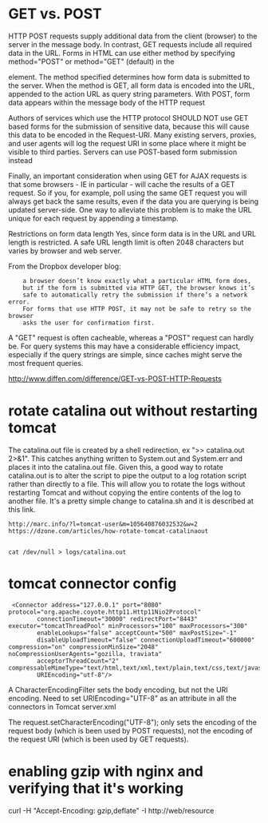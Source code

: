 # GET vs. POST
HTTP POST requests supply additional data from the client (browser) to the server in the message body. 
In contrast, GET requests include all required data in the URL. Forms in HTML can use either method by
specifying method="POST" or method="GET" (default) in the <form> element. The method specified determines 
how form data is submitted to the server. When the method is GET, all form data is encoded into the URL, 
appended to the action URL as query string parameters. With POST, form data appears within the message body 
of the HTTP request

Authors of services which use the HTTP protocol SHOULD NOT use GET based forms for the submission of sensitive data, because this will cause this data to be encoded in the Request-URI. Many existing servers, proxies, and user agents will log the request URI in some place where it might be visible to third parties. Servers can use POST-based form submission instead

Finally, an important consideration when using GET for AJAX requests is that some browsers - IE in particular - will cache the results of a GET request. So if you, for example, poll using the same GET request you will always get back the same results, even if the data you are querying is being updated server-side. One way to alleviate this problem is to make the URL unique for each request by appending a timestamp.

Restrictions on form data length	Yes, since form data is in the URL and URL length is restricted. A safe URL length limit is often 2048 characters but varies by browser and web server.

From the Dropbox developer blog:
```
    a browser doesn’t know exactly what a particular HTML form does, 
    but if the form is submitted via HTTP GET, the browser knows it’s
    safe to automatically retry the submission if there’s a network error.
    For forms that use HTTP POST, it may not be safe to retry so the browser
    asks the user for confirmation first.
```
A "GET" request is often cacheable, whereas a "POST" request can hardly be. For query systems this may have a considerable efficiency impact, especially if the query strings are simple, since caches might serve the most frequent queries.

http://www.diffen.com/difference/GET-vs-POST-HTTP-Requests

# rotate catalina out without restarting tomcat

The catalina.out file is created by a shell redirection, ex ">> catalina.out 2>&1".  This catches anything written to System.out and System.err and places it into the catalina.out file. 
Given this, a good way to rotate catalina.out is to alter the script to pipe the output to a log rotation script rather than directly to a file.  This will allow you to rotate the logs without restarting Tomcat and without copying the entire contents of the log to another file.
It's a pretty simple change to catalina.sh and it is described at this link.

    http://marc.info/?l=tomcat-user&m=105640876032532&w=2
    https://dzone.com/articles/how-rotate-tomcat-catalinaout
    

    cat /dev/null > logs/catalina.out


# tomcat connector config

```
 <Connector address="127.0.0.1" port="8080" protocol="org.apache.coyote.http11.Http11Nio2Protocol"
        connectionTimeout="30000" redirectPort="8443" executor="tomcatThreadPool" minProcessors="100" maxProcessors="300"
        enableLookups="false" acceptCount="500" maxPostSize="-1"
        disableUploadTimeout="false" connectionUploadTimeout="600000"   compression="on" compressionMinSize="2048" noCompressionUserAgents="gozilla, traviata"
        acceptorThreadCount="2" compressableMimeType="text/html,text/xml,text/plain,text/css,text/javascript,application/javascript"
        URIEncoding="utf-8"/>
```

A CharacterEncodingFilter sets the body encoding, but not the URI encoding.
Need to set URIEncoding="UTF-8" as an attribute in all the connectors in Tomcat server.xml

The request.setCharacterEncoding("UTF-8"); only sets the encoding of the request body (which is been used by POST requests), not the encoding of the request URI (which is been used by GET requests).

# enabling gzip with nginx and verifying that it's working
 
curl -H "Accept-Encoding: gzip,deflate" -I http://web/resource
